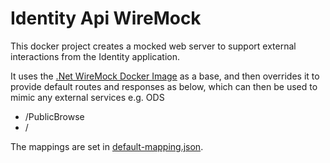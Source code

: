# Identity Api WireMock

This docker project creates a mocked web server to support external interactions from the Identity application.

It uses the [.Net WireMock Docker Image](https://github.com/WireMock-Net/WireMock.Net-docker/) as a base, and then overrides it to provide default routes and responses as below, which can then be used to mimic any external services e.g. ODS

- /PublicBrowse
- /

The mappings are set in [default-mapping.json](mappings/default-mapping.json).